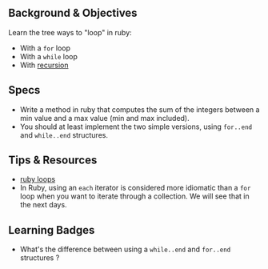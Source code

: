 ## Background & Objectives

Learn the tree ways to "loop" in ruby:

- With a `for` loop
- With a `while` loop
- With [recursion](http://stackoverflow.com/questions/6418017/what-is-ruby-recursion-and-how-does-it-work)

## Specs

- Write a method in ruby that computes the sum of the integers between a min value and a max value (min and max included).
- You should at least implement the two simple versions, using `for..end` and `while..end` structures.

## Tips & Resources

- [ruby loops](http://www.tutorialspoint.com/ruby/ruby_loops.htm)
- In Ruby, using an `each` iterator is considered more idiomatic than a `for` loop when you want to iterate through a collection. We will see that in the next days.

## Learning Badges

- What's the difference between using a `while..end` and `for..end` structures ?
